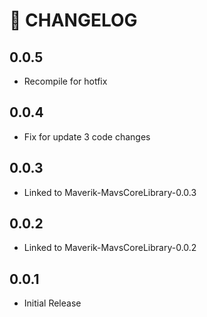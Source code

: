# 🔖 CHANGELOG

## 0.0.5
- Recompile for hotfix

## 0.0.4
- Fix for update 3 code changes

## 0.0.3
- Linked to Maverik-MavsCoreLibrary-0.0.3

## 0.0.2
- Linked to Maverik-MavsCoreLibrary-0.0.2

## 0.0.1
- Initial Release
